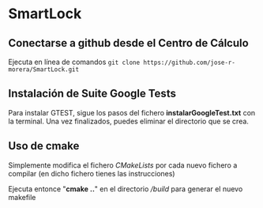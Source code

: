 # SmartLock

## Conectarse a github desde el Centro de Cálculo
Ejecuta en línea de comandos `git clone https://github.com/jose-r-morera/SmartLock.git`

## Instalación de Suite Google Tests
Para instalar GTEST, sigue los pasos del fichero **instalarGoogleTest.txt** con la terminal.
Una vez finalizados, puedes eliminar el directorio que se crea.


## Uso de cmake
Simplemente modifica el fichero *CMakeLists* por cada nuevo fichero a compilar 
(en dicho fichero tienes las instrucciones)

Ejecuta entonce "**cmake ..**" en el directorio */build* para generar el nuevo makefile
